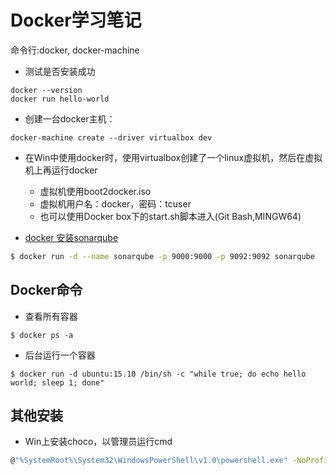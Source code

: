 # Docker学习笔记
命令行:docker, docker-machine
- 测试是否安装成功
```
docker --version
docker run hello-world
```

- 创建一台docker主机：
```
docker-machine create --driver virtualbox dev
```

- 在Win中使用docker时，使用virtualbox创建了一个linux虚拟机，然后在虚拟机上再运行docker
    - 虚拟机使用boot2docker.iso
    - 虚拟机用户名：docker，密码：tcuser
    - 也可以使用Docker box下的start.sh脚本进入(Git Bash,MINGW64)

- [docker 安装sonarqube](https://hub.docker.com/_/sonarqube/)
```bash
$ docker run -d --name sonarqube -p 9000:9000 -p 9092:9092 sonarqube
```

## Docker命令
- 查看所有容器
```
$ docker ps -a
```

- 后台运行一个容器
```
$ docker run -d ubuntu:15.10 /bin/sh -c "while true; do echo hello world; sleep 1; done"
```

## 其他安装
- Win上安装choco，以管理员运行cmd
```bash
@"%SystemRoot%\System32\WindowsPowerShell\v1.0\powershell.exe" -NoProfile -InputFormat None -ExecutionPolicy Bypass -Command "iex ((New-Object System.Net.WebClient).DownloadString('https://chocolatey.org/install.ps1'))" && SET "PATH=%PATH%;%ALLUSERSPROFILE%\chocolatey\bin"
```